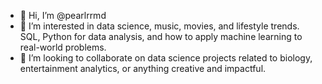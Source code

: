 - 👋 Hi, I’m @pearlrrmd
- 👀 I’m interested in data science, music, movies, and lifestyle trends.
SQL, Python for data analysis, and how to apply machine learning to real-world problems.
- 💞️ I’m looking to collaborate on data science projects related to biology, entertainment analytics, or anything creative and impactful.

<!---
pearlrrmd/pearlrrmd is a ✨ special ✨ repository because its `README.md` (this file) appears on your GitHub profile.
You can click the Preview link to take a look at your changes.
--->
